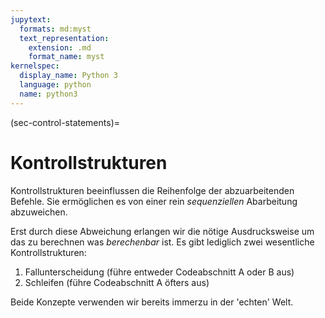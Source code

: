 ```yaml
---
jupytext:
  formats: md:myst
  text_representation:
    extension: .md
    format_name: myst
kernelspec:
  display_name: Python 3
  language: python
  name: python3
---
```


(sec-control-statements)=
# Kontrollstrukturen

Kontrollstrukturen beeinflussen die Reihenfolge der abzuarbeitenden Befehle. 
Sie ermöglichen es von einer rein *sequenziellen* Abarbeitung abzuweichen.

Erst durch diese Abweichung erlangen wir die nötige Ausdrucksweise um das zu berechnen was *berechenbar* ist.
Es gibt lediglich zwei wesentliche Kontrollstrukturen:

1. Fallunterscheidung (führe entweder Codeabschnitt A oder B aus)
2. Schleifen (führe Codeabschnitt A öfters aus)

Beide Konzepte verwenden wir bereits immerzu in der 'echten' Welt.